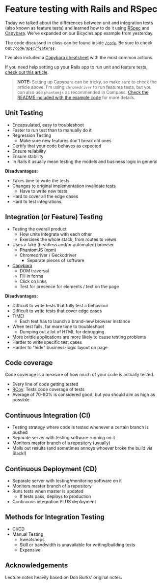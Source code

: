 # Feature testing with Rails and RSpec

Today we talked about the differences between unit and integration tests (also known as feature tests) and learned how to do it using [RSpec](https://relishapp.com/rspec/rspec-rails/docs) and [Capybara](http://cheatrags.com/capybara). We've expanded on our Bicycles app example from yesterday.

The code discussed in class can be found inside [`/code`](code). Be sure to check out [`/code/spec/features`](code/spec/features).

I've also included a [Capybara cheatsheet](capybara_cheatsheet.md) with the most common actions.

If you need help setting up your Rails app to run unit and feature tests, [check out this article](https://www.sitepoint.com/learn-the-first-best-practices-for-rails-and-rspec/).

> **NOTE:** Setting up Capybara can be tricky, so make sure to check the article above. I'm using `chromedriver` to run features tests, but you can also use `phantomjs` as recommended in Compass. [Check the README included with the example code](code/README.md) for more details.

## Unit Testing

- Encapsulated, easy to troubleshoot
- Faster to run test than to manually do it
- Regression Testing
  - Make sure new features don't break old ones
- Certify that your code behaves as expected
- Ensure reliability
- Ensure stability
- In Rails it usually mean testing the models and business logic in general

**Disadvantages:**

- Takes time to write the tests
- Changes to original implementation invalidate tests
  - Have to write new tests
- Hard to cover all the edge cases
- Hard to test integrations

## Integration (or Feature) Testing

- Testing the overall product
  - How units integrate with each other
  - Exercises the whole stack, from routes to views
- Uses a fake (headless and/or automated) browser
  - PhantomJS (npm)
  - Chromedriver / Geckodriver
    - Separate pieces of software
- [Capybara](http://cheatrags.com/capybara)
  - DOM traversal
  - Fill in forms
  - Click on links
  - Test for presence for elements / text on the page

**Disadvantages:**

- Difficult to write tests that fully test a behaviour
- Difficult to write tests that cover edge cases
- TIME!
  - Each test has to launch a brand-new browser instance
- When test fails, far more time to troubleshoot
  - Dumping out a lot of HTML for debugging
- More brittle applications are more likely to cause testing problems
- Harder to write specific test cases
- Harder to "hide" business-logic layout on page


## Code coverage

Code coverage is a measure of how much of your code is actually tested.

- Every line of code getting tested
- [RCov](https://github.com/relevance/rcov): Tests code coverage of tests
- Average of 70-80% is considered good, but you should aim as high as possible

## Continuous Integration (CI)

- Testing strategy where code is tested whenever a certain branch is pushed
- Separate server with testing software running on it
- Monitors master branch of a repository (usually)
- Mails out results (and sometimes annoys whoever broke the build via Slack!)

## Continuous Deployment (CD)

- Separate server with testing/monitoring software on it
- Monitors master branch of a repository
- Runs tests when master is updated
  - If tests pass, deploys to production
- Continuous integration PLUS deployment

## Methods for Integration Testing

- CI/CD
- Manual Testing
  - Sweatshops
  - Skill or bandwidth is unavailable for writing/building tests
  - Expensive

## Acknowledgements

Lecture notes heavily based on Don Burks' original notes.
